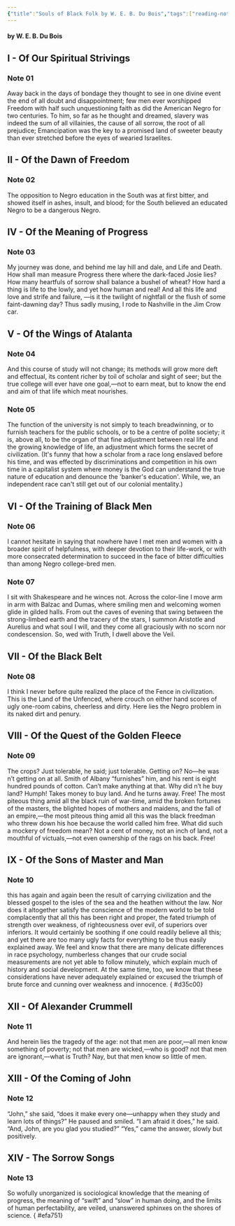 ```yaml
---
{"title":"Souls of Black Folk by W. E. B. Du Bois","tags":["reading-notes"],"created":"2019-07-06T00:00:00+06:00","updated":"2023-02-10T10:53:40+06:00","dg-publish":true,"dg-note-icon":"stone","permalink":"/personal/reading/notes-and-highlights/the-souls-of-black-folk-by-w-e-b-du-bois/","dgPassFrontmatter":true,"noteIcon":"1"}
---
```


#### by W. E. B. Du Bois

## I - Of Our Spiritual Strivings
### Note 01
Away back in the days of bondage they thought to see in one divine event the end of all doubt and disappointment; few men ever worshipped Freedom with half such unquestioning faith as did the American Negro for two centuries. To him, so far as he thought and dreamed, slavery was indeed the sum of all villainies, the cause of all sorrow, the root of all prejudice; Emancipation was the key to a promised land of sweeter beauty than ever stretched before the eyes of wearied Israelites.

## II - Of the Dawn of Freedom

### Note 02
The opposition to Negro education in the South was at first bitter, and showed itself in ashes, insult, and blood; for the South believed an educated Negro to be a dangerous Negro.

## IV - Of the Meaning of Progress

### Note 03
My journey was done, and behind me lay hill and dale, and Life and Death. How shall man measure Progress there where the dark-faced Josie lies? How many heartfuls of sorrow shall balance a bushel of wheat? How hard a thing is life to the lowly, and yet how human and real! And all this life and love and strife and failure, —is it the twilight of nightfall or the flush of some faint-dawning day? Thus sadly musing, I rode to Nashville in the Jim Crow car.

## V - Of the Wings of Atalanta

### Note 04
And this course of study will not change; its methods will grow more deft and effectual, its content richer by toil of scholar and sight of seer; but the true college will ever have one goal,—not to earn meat, but to know the end and aim of that life which meat nourishes.

### Note 05
The function of the university is not simply to teach breadwinning, or to furnish teachers for the public schools, or to be a centre of polite society; it is, above all, to be the organ of that fine adjustment between real life and the growing knowledge of life, an adjustment which forms the secret of civilization. (It's funny that how a scholar from a race long enslaved before his time, and was effected by discriminations and competition in his own time in a capitalist system where money is the God can understand the true nature of education and denounce the 'banker's education'. While, we, an independent race can't still get out of our colonial mentality.)

## VI - Of the Training of Black Men

### Note 06
I cannot hesitate in saying that nowhere have I met men and women with a broader spirit of helpfulness, with deeper devotion to their life-work, or with more consecrated determination to succeed in the face of bitter difficulties than among Negro college-bred men.

### Note 07
I sit with Shakespeare and he winces not. Across the color-line I move arm in arm with Balzac and Dumas, where smiling men and welcoming women glide in gilded halls. From out the caves of evening that swing between the strong-limbed earth and the tracery of the stars, I summon Aristotle and Aurelius and what soul I will, and they come all graciously with no scorn nor condescension. So, wed with Truth, I dwell above the Veil.

## VII - Of the Black Belt

### Note 08
I think I never before quite realized the place of the Fence in civilization. This is the Land of the Unfenced, where crouch on either hand scores of ugly one-room cabins, cheerless and dirty. Here lies the Negro problem in its naked dirt and penury.

## VIII - Of the Quest of the Golden Fleece

### Note 09
The crops? Just tolerable, he said; just tolerable. Getting on? No—he was n’t getting on at all. Smith of Albany “furnishes” him, and his rent is eight hundred pounds of cotton. Can’t make anything at that. Why did n’t he buy land? Humph! Takes money to buy land. And he turns away. Free! The most piteous thing amid all the black ruin of war-time, amid the broken fortunes of the masters, the blighted hopes of mothers and maidens, and the fall of an empire,—the most piteous thing amid all this was the black freedman who threw down his hoe because the world called him free. What did such a mockery of freedom mean? Not a cent of money, not an inch of land, not a mouthful of victuals,—not even ownership of the rags on his back. Free!

## IX - Of the Sons of Master and Man

### Note 10
this has again and again been the result of carrying civilization and the blessed gospel to the isles of the sea and the heathen without the law. Nor does it altogether satisfy the conscience of the modern world to be told complacently that all this has been right and proper, the fated triumph of strength over weakness, of righteousness over evil, of superiors over inferiors. It would certainly be soothing if one could readily believe all this; and yet there are too many ugly facts for everything to be thus easily explained away. We feel and know that there are many delicate differences in race psychology, numberless changes that our crude social measurements are not yet able to follow minutely, which explain much of history and social development. At the same time, too, we know that these considerations have never adequately explained or excused the triumph of brute force and cunning over weakness and innocence.
{ #d35c00}


## XII - Of Alexander Crummell
### Note 11
And herein lies the tragedy of the age: not that men are poor,—all men know something of poverty; not that men are wicked,—who is good? not that men are ignorant,—what is Truth? Nay, but that men know so little of men.

## XIII - Of the Coming of John
### Note 12
“John,” she said, “does it make every one—unhappy when they study and learn lots of things?” He paused and smiled. “I am afraid it does,” he said. “And, John, are you glad you studied?” “Yes,” came the answer, slowly but positively.

## XIV - The Sorrow Songs
### Note 13
So wofully unorganized is sociological knowledge that the meaning of progress, the meaning of “swift” and “slow” in human doing, and the limits of human perfectability, are veiled, unanswered sphinxes on the shores of science.
{ #efa751}
